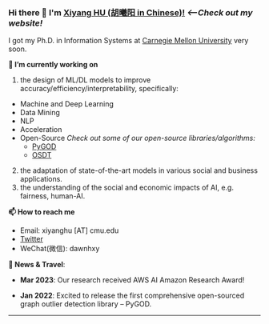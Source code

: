 
### Hi there 👋 I'm [Xiyang HU (胡曦阳 in Chinese)!](https://xiyanghu.github.io/) *<--Check out my website!*

<!--
**xiyanghu/xiyanghu** is a ✨ _special_ ✨ repository because its `README.md` (this file) appears on your GitHub profile.
-->

I got my Ph.D. in Information Systems at [Carnegie Mellon University](https://www.cmu.edu/) very soon.


**🔭 I’m currently working on** 
1. the design of ML/DL models to improve accuracy/efficiency/interpretability, specifically:
  * Machine and Deep Learning
  * Data Mining
  * NLP
  * Acceleration
  * Open-Source *Check out some of our open-source libraries/algorithms:*
     - [PyGOD](https://github.com/pygod-team/pygod)
     - [OSDT](https://github.com/xiyanghu/OSDT)
2. the adaptation of state-of-the-art models in various social and business applications.
3. the understanding of the social and economic impacts of AI, e.g. fairness, human-AI.

**📫 How to reach me**
- Email: xiyanghu [AT] cmu.edu
- [Twitter](https://twitter.com/hu_xiyang)
- WeChat(微信): dawnhxy

**💬 News & Travel**:

- **Mar 2023**:	Our research received AWS AI Amazon Research Award!

- **Jan 2022**:	Excited to release the first comprehensive open-sourced graph outlier detection library – PyGOD.

----



<!--
:sparkles:***I am on the 2023-2024 job market!***:sparkles:

[![Xiyang's github stats](https://github-readme-stats.vercel.app/api?username=xiyanghu&theme=material-palenight&count_private=true&hide=contribs)](https://github.com/anuraghazra/github-readme-stats)
[![Top Langs](https://github-readme-stats.vercel.app/api/top-langs/?username=xiyanghu&theme=material-palenight&hide=Jupyter&layout=compact)](https://github.com/anuraghazra/github-readme-stats)
**😄I am open to**
- Collaboration Opportunities
- Full time Opportunities starting late 2023 or early 2024

**xiyanghu/xiyanghu** is a ✨ _special_ ✨ repository because its `README.md` (this file) appears on your GitHub profile.

Here are some ideas to get you started:

- 🔭 I’m currently working on ...
- 🌱 I’m currently learning ...
- 👯 I’m looking to collaborate on ...
- 🤔 I’m looking for help with ...
- 💬 Ask me about ...
- 📫 How to reach me: ...
- 😄 Pronouns: ...
- ⚡ Fun fact: ...

I am the author/core developer of various machine learning tools and systems with more than millions of downloads. 
-->
